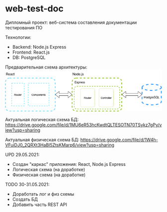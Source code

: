 # web-test-doc

Дипломный проект: веб-система составления документации тестирования ПО

Технологии:
- Backend: Node.js Express
- Frontend: React.js
- DB: PostgreSQL

Предварительная схема архитектуры:
![architecture_schema](/figure/architecture_schema.png "Схема архитектуры")

Актуальная логическая схема БД:
https://drive.google.com/file/d/1MU6eR53hcKwdtQLTESOTN70TSykz7gPy/view?usp=sharing

Актуальная физическая схема БД:
https://drive.google.com/file/d/1W4h-VFuiDJ0_2QRXt3HaBl5ZtsKMarp6/view?usp=sharing

UPD 29.05.2021:
- Создан "каркас" приложения: React, Node.js Express
- Логическая схема (на доработке)
- Физическая схема (на доработке)

TODO 30-31.05.2021: 
- Доработать лог и физ схемы
- Создать БД
- Добавить часть REST API
